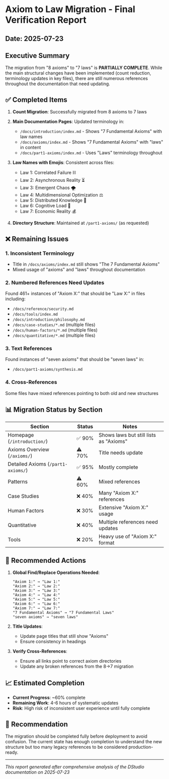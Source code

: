 # Axiom to Law Migration - Final Verification Report

## Date: 2025-07-23

## Executive Summary

The migration from "8 axioms" to "7 laws" is **PARTIALLY COMPLETE**. While the main structural changes have been implemented (count reduction, terminology updates in key files), there are still numerous references throughout the documentation that need updating.

## ✅ Completed Items

1. **Count Migration**: Successfully migrated from 8 axioms to 7 laws
2. **Main Documentation Pages**: Updated terminology in:
   - `/docs/introduction/index.md` - Shows "7 Fundamental Axioms" with law names
   - `/docs/axioms/index.md` - Shows "7 Fundamental Axioms" with "laws" in content
   - `/docs/part1-axioms/index.md` - Uses "Laws" terminology throughout

3. **Law Names with Emojis**: Consistent across files:
   - Law 1: Correlated Failure ⛓️
   - Law 2: Asynchronous Reality ⏳
   - Law 3: Emergent Chaos 🌪️
   - Law 4: Multidimensional Optimization ⚖️
   - Law 5: Distributed Knowledge 🧠
   - Law 6: Cognitive Load 🤯
   - Law 7: Economic Reality 💰

4. **Directory Structure**: Maintained at `/part1-axioms/` (as requested)

## ❌ Remaining Issues

### 1. Inconsistent Terminology
- Title in `/docs/axioms/index.md` still shows "The 7 Fundamental Axioms"
- Mixed usage of "axioms" and "laws" throughout documentation

### 2. Numbered References Need Updates
Found 461+ instances of "Axiom X:" that should be "Law X:" in files including:
- `/docs/reference/security.md`
- `/docs/tools/index.md`
- `/docs/introduction/philosophy.md`
- `/docs/case-studies/*.md` (multiple files)
- `/docs/human-factors/*.md` (multiple files)
- `/docs/quantitative/*.md` (multiple files)

### 3. Text References
Found instances of "seven axioms" that should be "seven laws" in:
- `/docs/part1-axioms/synthesis.md`

### 4. Cross-References
Some files have mixed references pointing to both old and new structures

## 📊 Migration Status by Section

| Section | Status | Notes |
|---------|--------|-------|
| Homepage (`/introduction/`) | ✅ 90% | Shows laws but still lists as "Axioms" |
| Axioms Overview (`/axioms/`) | ⚠️ 70% | Title needs update |
| Detailed Axioms (`/part1-axioms/`) | ✅ 95% | Mostly complete |
| Patterns | ⚠️ 60% | Mixed references |
| Case Studies | ❌ 40% | Many "Axiom X:" references |
| Human Factors | ❌ 30% | Extensive "Axiom X:" usage |
| Quantitative | ❌ 40% | Multiple references need updates |
| Tools | ❌ 20% | Heavy use of "Axiom X:" format |

## 🔧 Recommended Actions

1. **Global Find/Replace Operations Needed**:
   ```
   "Axiom 1:" → "Law 1:"
   "Axiom 2:" → "Law 2:"
   "Axiom 3:" → "Law 3:"
   "Axiom 4:" → "Law 4:"
   "Axiom 5:" → "Law 5:"
   "Axiom 6:" → "Law 6:"
   "Axiom 7:" → "Law 7:"
   "7 Fundamental Axioms" → "7 Fundamental Laws"
   "seven axioms" → "seven laws"
   ```

2. **Title Updates**:
   - Update page titles that still show "Axioms"
   - Ensure consistency in headings

3. **Verify Cross-References**:
   - Ensure all links point to correct axiom directories
   - Update any broken references from the 8→7 migration

## 📈 Estimated Completion

- **Current Progress**: ~60% complete
- **Remaining Work**: 4-6 hours of systematic updates
- **Risk**: High risk of inconsistent user experience until fully complete

## 🚦 Recommendation

The migration should be completed fully before deployment to avoid confusion. The current state has enough completion to understand the new structure but too many legacy references to be considered production-ready.

---

*This report generated after comprehensive analysis of the DStudio documentation on 2025-07-23*